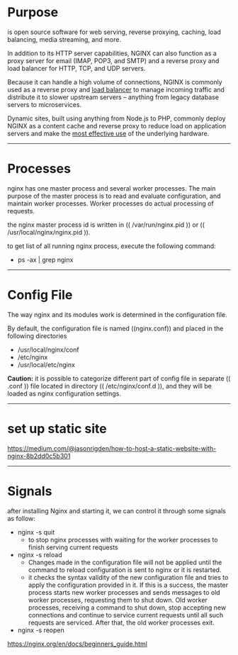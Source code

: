# Purpose

is open source software for web serving, reverse proxying, caching, load balancing, media streaming, and more.

In addition to its HTTP server capabilities, NGINX can also function as a proxy server for email (IMAP, POP3, and SMTP) and a reverse proxy and load balancer for HTTP, TCP, and UDP servers.

Because it can handle a high volume of connections, NGINX is commonly used as a reverse proxy and [load balancer](https://www.nginx.com/blog/five-reasons-use-software-load-balancer/) to manage incoming traffic and distribute it to slower upstream servers – anything from legacy database servers to microservices.

Dynamic sites, built using anything from Node.js to PHP, commonly deploy NGINX as a content cache and reverse proxy to reduce load on application servers and make the [most effective use](https://www.nginx.com/blog/nginx-and-nginx-plus-everywhere/) of the underlying hardware.



***

# Processes

nginx has one master process and several worker processes. The main purpose of the master process is to read and evaluate configuration, and maintain worker processes. Worker processes do actual processing of requests.

the nginx master process id is written in (( /var/run/nginx.pid )) or (( /usr/local/nginx/nginx.pid )).

to get list of all running nginx process, execute the following command:

- ps -ax | grep nginx



***

# Config File

The way nginx and its modules work is determined in the configuration file. 

By default, the configuration file is named  ((nginx.conf)) and placed in the following directories 

- /usr/local/nginx/conf
- /etc/nginx
- /usr/local/etc/nginx



**Caution:** it is possible to categorize different part of config file in separate (( .conf )) file located in directory  (( /etc/nginx/conf.d )), and they will be loaded as nginx configuration settings.



***

# set up static site

https://medium.com/@jasonrigden/how-to-host-a-static-website-with-nginx-8b2dd0c5b301 



***

# Signals

after installing Nginx and starting it, we can control it through some signals as follow:

- nginx -s quit
  - to stop nginx processes with waiting for the worker processes to finish serving current requests
- nginx -s reload
  - Changes made in the configuration file will not be applied until the command to reload configuration is sent to nginx or it is restarted.
  - it checks the syntax validity of the new configuration file and tries to apply the configuration provided in it. If this is a success, the master process starts new worker processes and sends messages to old worker processes, requesting them to shut down. Old worker processes, receiving a command to shut down, stop accepting new connections and continue to service current requests until all such requests are serviced. After that, the old worker processes exit.
- nginx -s reopen





https://nginx.org/en/docs/beginners_guide.html